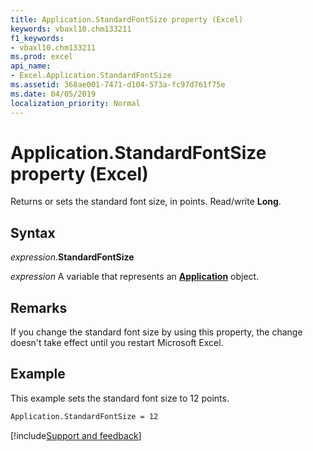 ```yaml
---
title: Application.StandardFontSize property (Excel)
keywords: vbaxl10.chm133211
f1_keywords:
- vbaxl10.chm133211
ms.prod: excel
api_name:
- Excel.Application.StandardFontSize
ms.assetid: 368ae001-7471-d104-573a-fc97d761f75e
ms.date: 04/05/2019
localization_priority: Normal
---
```



# Application.StandardFontSize property (Excel)

Returns or sets the standard font size, in points. Read/write **Long**.


## Syntax

_expression_.**StandardFontSize**

_expression_ A variable that represents an **[Application](Excel.Application(object).md)** object.


## Remarks

If you change the standard font size by using this property, the change doesn't take effect until you restart Microsoft Excel.


## Example

This example sets the standard font size to 12 points.

```vb
Application.StandardFontSize = 12
```




[!include[Support and feedback](~/includes/feedback-boilerplate.md)]